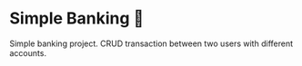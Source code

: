 # Simple Banking :bank:

Simple banking project. CRUD transaction between two users with different accounts.
